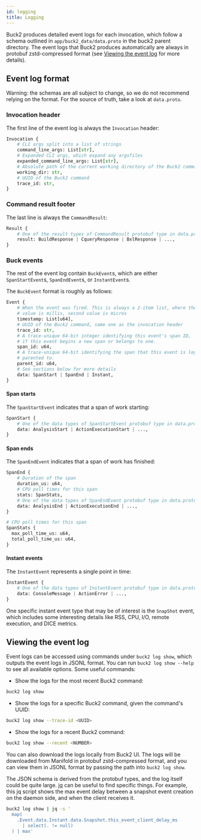 ```yaml
---
id: logging
title: Logging
---
```


Buck2 produces detailed event logs for each invocation, which follow a schema
outlined in `app/buck2_data/data.proto` in the buck2 parent directory. The event
logs that Buck2 produces automatically are always in protobuf zstd-compressed
format (see [Viewing the event log](#viewing-the-event-log) for more details).

## Event log format

Warning: the schemas are all subject to change, so we do not recommend relying
on the format. For the source of truth, take a look at `data.proto`.

### Invocation header

The first line of the event log is always the `Invocation` header:

```python
Invocation {
    # CLI args split into a list of strings
    command_line_args: List[str],
    # Expanded CLI args, which expand any argsfiles
    expanded_command_line_args: List[str],
    # Absolute path of the current working directory of the Buck2 command
    working_dir: str,
    # UUID of the Buck2 command
    trace_id: str,
}
```

### Command result footer

The last line is always the `CommandResult`:

```python
Result {
    # One of the result types of CommandResult protobuf type in data.proto
    result: BuildResponse | CqueryResponse | BxlResponse | ...,
}
```

### Buck events

The rest of the event log contain `BuckEvent`s, which are either
`SpanStartEvent`s, `SpanEndEvent`s, or `InstantEvent`s.

The `BuckEvent` format is roughly as follows:

```python
Event {
    # When the event was fired. This is always a 2-item list, where the first
    # value is millis, second value is micros
    timestamp: List[u64],
    # UUID of the Buck2 command, same one as the invocation header
    trace_id: str,
    # A trace-unique 64-bit integer identifying this event's span ID,
    # if this event begins a new span or belongs to one.
    span_id: u64,
    # A trace-unique 64-bit identifying the span that this event is logically
    # parented to.
    parent_id: u64,
    # See sections below for more details
    data: SpanStart | SpanEnd | Instant,
}
```

#### Span starts

The `SpanStartEvent` indicates that a span of work starting:

```python
SpanStart {
    # One of the data types of SpanStartEvent protobuf type in data.proto
    data: AnalysisStart | ActionExecutionStart | ...,
}
```

#### Span ends

The `SpanEndEvent` indicates that a span of work has finished:

```python
SpanEnd {
    # Duration of the span
    duration_us: u64,
    # CPU poll times for this span
    stats: SpanStats,
    # One of the data types of SpanEndEvent protobuf type in data.proto
    data: AnalysisEnd | ActionExecutionEnd | ...,
}

# CPU poll times for this span
SpanStats {
  max_poll_time_us: u64,
  total_poll_time_us: u64,
}
```

#### Instant events

The `InstantEvent` represents a single point in time:

```python
InstantEvent {
    # One of the data types of InstantEvent protobuf type in data.proto
    data: ConsoleMessage | ActionError | ...,
}
```

One specific instant event type that may be of interest is the `SnapShot` event,
which includes some interesting details like RSS, CPU, I/O, remote execution,
and DICE metrics.

## Viewing the event log

Event logs can be accessed using commands under `buck2 log show`, which outputs
the event logs in JSONL format. You can run `buck2 log show --help` to see all
available options. Some useful commands:

- Show the logs for the most recent Buck2 command:

```sh
buck2 log show
```

- Show the logs for a specific Buck2 command, given the command's UUID:

```sh
buck2 log show --trace-id <UUID>
```

- Show the logs for a recent Buck2 command:

```sh
buck2 log show --recent <NUMBER>
```

<FbInternalOnly>

You can also download the logs locally from Buck2 UI. The logs will be
downloaded from Manifold in protobuf zstd-compressed format, and you can view
them in JSONL format by passing the path into `buck2 log show`.
</FbInternalOnly>

The JSON schema is derived from the protobuf types, and the log itself could be
quite large. [jq](https://jqlang.github.io/jq/) can be useful to find specific
things. For example, this jq script shows the max event delay between a snapshot
event creation on the daemon side, and when the client receives it.

```sh
buck2 log show | jq -s '
  map(
    .Event.data.Instant.data.Snapshot.this_event_client_delay_ms
      | select(. != null)
  ) | max'
```
